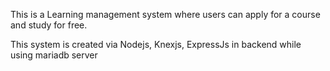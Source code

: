 This is a Learning management system where users can apply for a course and study for free.

This system is created via Nodejs, Knexjs, ExpressJs in backend while using mariadb server
